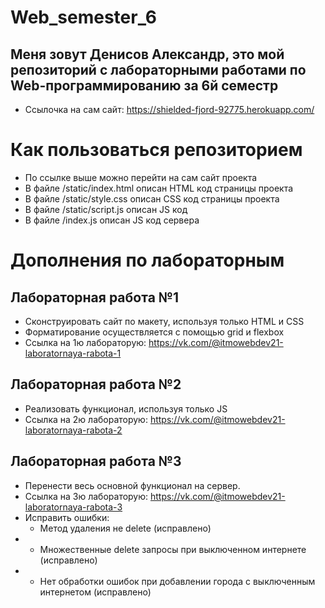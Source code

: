 # Web_semester_6
## Меня зовут Денисов Александр, это мой репозиторий с лабораторными работами по Web-программированию за 6й семестр
+ Ссылочка на сам сайт: https://shielded-fjord-92775.herokuapp.com/

# Как пользоваться репозиторием 
+ По ссылке выше можно перейти на сам сайт проекта
+ В файле /static/index.html описан HTML код страницы проекта
+ В файле /static/style.css описан CSS код страницы проекта
+ В файле /static/script.js описан JS код
+ В файле /index.js описан JS код сервера

# Дополнения по лабораторным
## Лабораторная работа №1
+ Сконструировать сайт по макету, используя только HTML и CSS
+ Форматирование осуществляется с помощью grid и flexbox
+ Ссылка на 1ю лабораторую: https://vk.com/@itmowebdev21-laboratornaya-rabota-1

## Лабораторная работа №2
+ Реализовать функционал, используя только JS
+ Ссылка на 2ю лабораторую: https://vk.com/@itmowebdev21-laboratornaya-rabota-2

## Лабораторная работа №3
+ Перенести весь основной функционал на сервер.
+ Ссылка на 3ю лабораторую: https://vk.com/@itmowebdev21-laboratornaya-rabota-3
+ Исправить ошибки:
  + Метод удаления не delete (исправлено)
+ + Множественные delete запросы при выключенном интернете (исправлено)
+ + Нет обработки ошибок при добавлении города с выключенным интернетом (исправлено)
